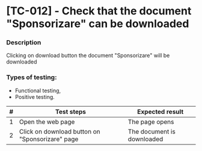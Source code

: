 # **[TC-012] - Check that the document "Sponsorizare" can be downloaded**

### **Description**

Clicking on download button the document "Sponsorizare" will be downloaded

### **Types of testing:**

- Functional testing,
- Positive testing.

| #   | **Test steps**                                  | **Expected result**        |
| --- | ----------------------------------------------- | -------------------------- |
| 1   | Open the web page                               | The page opens             |
| 2   | Click on download button on "Sponsorizare" page | The document is downloaded |
